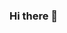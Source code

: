 ### Hi there 👋

<!--
**kari-osk/kari-osk** is a ✨ _special_ ✨ repository because its `README.md` (this file) appears on your GitHub profile.

Here are some ideas to get you started:


- 🌱 I’m currently learning HTML, CSS, JavaScript, MySQL
- 👯 I’m looking to collaborate on HTML, CSS
- 🤔 I’m looking for help with JavaScript
- 
-->
